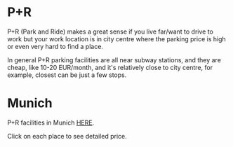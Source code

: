 # P+R

P+R \(Park and Ride\) makes a great sense if you live far/want to drive to work but your work location is in city centre where the parking price is high or even very hard to find a place.

In general P+R parking facilities are all near subway stations, and they are cheap, like 10-20 EUR/month, and it's relatively close to city centre, for example, closest can be just a few stops.

# Munich

P+R facilities in Munich [HERE](https://www.parkundride.de/en/pr-anlagen.html "parkundride.de").

Click on each place to see detailed price.

